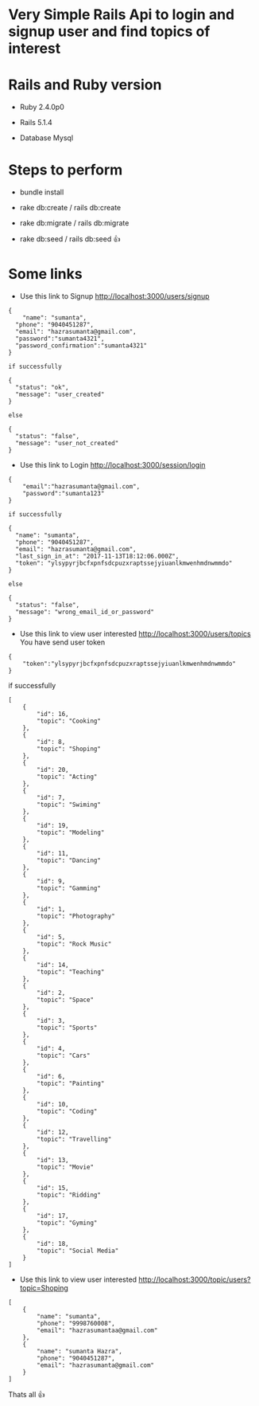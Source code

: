 # Very Simple Rails Api to login and signup user and find topics of interest 
# Rails and Ruby version
* Ruby 2.4.0p0

* Rails 5.1.4

* Database Mysql
# Steps to perform
* bundle install

* rake db:create / rails db:create

* rake db:migrate / rails db:migrate

* rake db:seed / rails db:seed :+1:
# Some links
* Use this link to Signup [http://localhost:3000/users/signup](http://localhost:3000/users/signup)
```
{
	"name": "sumanta",
  "phone": "9040451287",
  "email": "hazrasumanta@gmail.com",
  "password":"sumanta4321",
  "password_confirmation":"sumanta4321"
}
```
	if successfully
```
{
  "status": "ok",
  "message": "user_created"
}
```
	else
```
{
  "status": "false",
  "message": "user_not_created"
}
```
* Use this link to Login [http://localhost:3000/session/login](http://localhost:3000/session/login) 
```
{
	"email":"hazrasumanta@gmail.com",
	"password":"sumanta123"
}
```
	if successfully

```
{
  "name": "sumanta",
  "phone": "9040451287",
  "email": "hazrasumanta@gmail.com",
  "last_sign_in_at": "2017-11-13T18:12:06.000Z",
  "token": "ylsypyrjbcfxpnfsdcpuzxraptssejyiuanlkmwenhmdnwmmdo"
}
```
	else
```
{
  "status": "false",
  "message": "wrong_email_id_or_password"
}
```
* Use this link to view user interested [http://localhost:3000/users/topics](http://localhost:3000/users/topics)
You have send user token
```
{
	"token":"ylsypyrjbcfxpnfsdcpuzxraptssejyiuanlkmwenhmdnwmmdo"
}
```
 if successfully

```
[
    {
        "id": 16,
        "topic": "Cooking"
    },
    {
        "id": 8,
        "topic": "Shoping"
    },
    {
        "id": 20,
        "topic": "Acting"
    },
    {
        "id": 7,
        "topic": "Swiming"
    },
    {
        "id": 19,
        "topic": "Modeling"
    },
    {
        "id": 11,
        "topic": "Dancing"
    },
    {
        "id": 9,
        "topic": "Gamming"
    },
    {
        "id": 1,
        "topic": "Photography"
    },
    {
        "id": 5,
        "topic": "Rock Music"
    },
    {
        "id": 14,
        "topic": "Teaching"
    },
    {
        "id": 2,
        "topic": "Space"
    },
    {
        "id": 3,
        "topic": "Sports"
    },
    {
        "id": 4,
        "topic": "Cars"
    },
    {
        "id": 6,
        "topic": "Painting"
    },
    {
        "id": 10,
        "topic": "Coding"
    },
    {
        "id": 12,
        "topic": "Travelling"
    },
    {
        "id": 13,
        "topic": "Movie"
    },
    {
        "id": 15,
        "topic": "Ridding"
    },
    {
        "id": 17,
        "topic": "Gyming"
    },
    {
        "id": 18,
        "topic": "Social Media"
    }
]
```

* Use this link to view user interested [http://localhost:3000/topic/users?topic=Shoping](http://localhost:3000/topic/users?topic=Shoping)

```
[
    {
        "name": "sumanta",
        "phone": "9998760008",
        "email": "hazrasumantaa@gmail.com"
    },
    {
        "name": "sumanta Hazra",
        "phone": "9040451287",
        "email": "hazrasumanta@gmail.com"
    }
]
```

Thats all :+1: